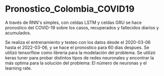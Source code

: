 # Pronostico_Colombia_COVID19
A través de RNN's simples, con celdas LSTM y celdas GRU se hace pronostico del COVID-19 sobre los casos, recuperados y fallecidos diarios y acumulados.

Se realiza el entrenamiento y testeo con los datos desde el 2020-03-06 hasta el 2022-03-06, y se hace el pronostico para 60 dias despues.
Se utilizó tensorflow como libreria para la modelación del problema.
Se utilizó keras tuner para probar distintos tipos de redes neuronales y encontrar la más optima para la solución del problema: El número de neuronas y el learning rate.
